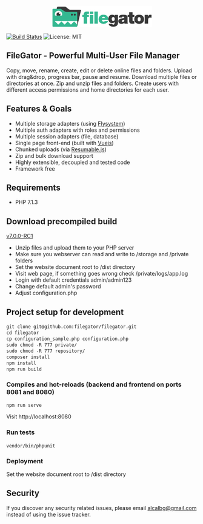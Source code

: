 <p align="center">
<img src="https://raw.githubusercontent.com/filegator/static/master/logo.gif">
</p>

[![Build Status](https://travis-ci.org/filegator/filegator.svg?branch=master)](https://travis-ci.org/filegator/filegator)
![License: MIT](https://img.shields.io/badge/License-MIT-green.svg)


## FileGator - Powerful Multi-User File Manager
Copy, move, rename, create, edit or delete online files and folders.
Upload with drag&drop, progress bar, pause and resume.
Download multiple files or directories at once.
Zip and unzip files and folders.
Create users with different access permissions and home directories for each user.

## Features & Goals
- Multiple storage adapters (using [Flysystem](https://github.com/thephpleague/flysystem))
- Multiple auth adapters with roles and permissions
- Multiple session adapters (file, database)
- Single page front-end (built with [Vuejs](https://github.com/vuejs/vue))
- Chunked uploads (via [Resumable.js](https://github.com/23/resumable.js))
- Zip and bulk download support
- Highly extensible, decoupled and tested code
- Framework free


## Requirements
- PHP 7.1.3


## Download precompiled build
[v7.0.0-RC1](https://github.com/filegator/static/raw/master/builds/filegator_v7.0.0-RC1.zip)

- Unzip files and upload them to your PHP server
- Make sure you webserver can read and write to /storage and /private folders
- Set the website document root to /dist directory
- Visit web page, if something goes wrong check /private/logs/app.log
- Login with default credentials admin/admin123
- Change default admin's password
- Adjust configuration.php


## Project setup for development
```
git clone git@github.com:filegator/filegator.git
cd filegator
cp configuration_sample.php configuration.php
sudo chmod -R 777 private/
sudo chmod -R 777 repository/
composer install
npm install
npm run build
```

### Compiles and hot-reloads (backend and frontend on ports 8081 and 8080)
```
npm run serve
```
Visit http://localhost:8080


### Run tests
```
vendor/bin/phpunit
```

### Deployment
Set the website document root to /dist directory

## Security
If you discover any security related issues, please email alcalbg@gmail.com instead of using the issue tracker.

